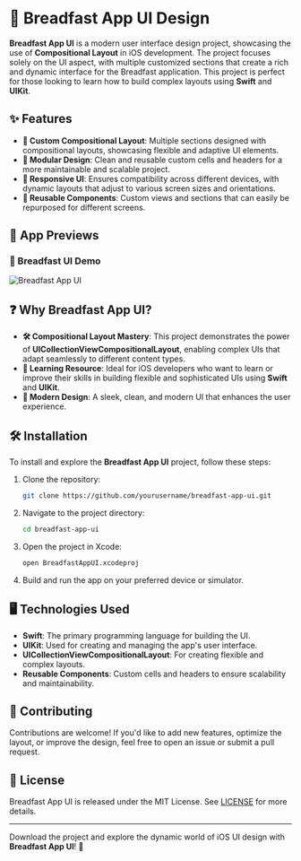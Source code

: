 # 🍞 Breadfast App UI Design

**Breadfast App UI** is a modern user interface design project, showcasing the use of **Compositional Layout** in iOS development. The project focuses solely on the UI aspect, with multiple customized sections that create a rich and dynamic interface for the Breadfast application. This project is perfect for those looking to learn how to build complex layouts using **Swift** and **UIKit**.

## ✨ Features

- **🎨 Custom Compositional Layout**: Multiple sections designed with compositional layouts, showcasing flexible and adaptive UI elements.
- **🧩 Modular Design**: Clean and reusable custom cells and headers for a more maintainable and scalable project.
- **📱 Responsive UI**: Ensures compatibility across different devices, with dynamic layouts that adjust to various screen sizes and orientations.
- **🔄 Reusable Components**: Custom views and sections that can easily be repurposed for different screens.

## 📱 App Previews

### 🍞 Breadfast UI Demo
![Breadfast App UI](path_to_your_gif.gif)

## ❓ Why Breadfast App UI?

- **🛠️ Compositional Layout Mastery**: This project demonstrates the power of **UICollectionViewCompositionalLayout**, enabling complex UIs that adapt seamlessly to different content types.
- **📘 Learning Resource**: Ideal for iOS developers who want to learn or improve their skills in building flexible and sophisticated UIs using **Swift** and **UIKit**.
- **🌟 Modern Design**: A sleek, clean, and modern UI that enhances the user experience.

## 🛠️ Installation

To install and explore the **Breadfast App UI** project, follow these steps:

1. Clone the repository:
    ```sh
    git clone https://github.com/yourusername/breadfast-app-ui.git
    ```

2. Navigate to the project directory:
    ```sh
    cd breadfast-app-ui
    ```

3. Open the project in Xcode:
    ```sh
    open BreadfastAppUI.xcodeproj
    ```

4. Build and run the app on your preferred device or simulator.

## 🖥️ Technologies Used

- **Swift**: The primary programming language for building the UI.
- **UIKit**: Used for creating and managing the app's user interface.
- **UICollectionViewCompositionalLayout**: For creating flexible and complex layouts.
- **Reusable Components**: Custom cells and headers to ensure scalability and maintainability.

## 🤝 Contributing

Contributions are welcome! If you'd like to add new features, optimize the layout, or improve the design, feel free to open an issue or submit a pull request.

## 📄 License

Breadfast App UI is released under the MIT License. See [LICENSE](LICENSE) for more details.

---

Download the project and explore the dynamic world of iOS UI design with **Breadfast App UI**! 🚀
